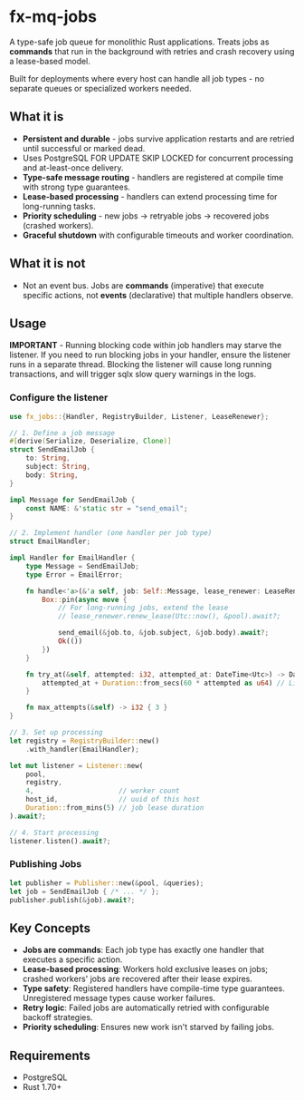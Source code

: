 # fx-mq-jobs
A type-safe job queue for monolithic Rust applications. Treats jobs as **commands** that run in the background with retries and crash recovery using a lease-based model.

Built for deployments where every host can handle all job types - no separate queues or specialized workers needed.

## What it is
- **Persistent and durable** - jobs survive application restarts and are retried until successful or marked dead.
- Uses PostgreSQL FOR UPDATE SKIP LOCKED for concurrent processing and at-least-once delivery.
- **Type-safe message routing** - handlers are registered at compile time with strong type guarantees.
- **Lease-based processing** - handlers can extend processing time for long-running tasks.
- **Priority scheduling** - new jobs → retryable jobs → recovered jobs (crashed workers).
- **Graceful shutdown** with configurable timeouts and worker coordination.

## What it is not
- Not an event bus. Jobs are **commands** (imperative) that execute specific actions, not **events** (declarative) that multiple handlers observe.

## Usage
**IMPORTANT** - Running blocking code within job handlers may starve the listener. If you need to run blocking jobs in your handler, ensure the listener runs in a separate thread. Blocking the listener will cause long running transactions, and will trigger sqlx slow query warnings in the logs.

### Configure the listener
```rust
use fx_jobs::{Handler, RegistryBuilder, Listener, LeaseRenewer};

// 1. Define a job message
#[derive(Serialize, Deserialize, Clone)]
struct SendEmailJob {
    to: String,
    subject: String,
    body: String,
}

impl Message for SendEmailJob {
    const NAME: &'static str = "send_email";
}

// 2. Implement handler (one handler per job type)
struct EmailHandler;

impl Handler for EmailHandler {
    type Message = SendEmailJob;
    type Error = EmailError;

    fn handle<'a>(&'a self, job: Self::Message, lease_renewer: LeaseRenewer) -> BoxFuture<'a, Result<(), Self::Error>> {
        Box::pin(async move {
            // For long-running jobs, extend the lease
            // lease_renewer.renew_lease(Utc::now(), &pool).await?;

            send_email(&job.to, &job.subject, &job.body).await?;
            Ok(())
        })
    }

    fn try_at(&self, attempted: i32, attempted_at: DateTime<Utc>) -> DateTime<Utc> {
        attempted_at + Duration::from_secs(60 * attempted as u64) // Linear backoff
    }

    fn max_attempts(&self) -> i32 { 3 }
}

// 3. Set up processing
let registry = RegistryBuilder::new()
    .with_handler(EmailHandler);

let mut listener = Listener::new(
    pool,
    registry,
    4,                     // worker count
    host_id,               // uuid of this host
    Duration::from_mins(5) // job lease duration
).await?;

// 4. Start processing
listener.listen().await?;
```

### Publishing Jobs

```rust
let publisher = Publisher::new(&pool, &queries);
let job = SendEmailJob { /* ... */ };
publisher.publish(&job).await?;
```

## Key Concepts

- **Jobs are commands**: Each job type has exactly one handler that executes a specific action.
- **Lease-based processing**: Workers hold exclusive leases on jobs; crashed workers' jobs are recovered after their lease expires.
- **Type safety**: Registered handlers have compile-time type guarantees. Unregistered message types cause worker failures.
- **Retry logic**: Failed jobs are automatically retried with configurable backoff strategies.
- **Priority scheduling**: Ensures new work isn't starved by failing jobs.

## Requirements
- PostgreSQL
- Rust 1.70+
